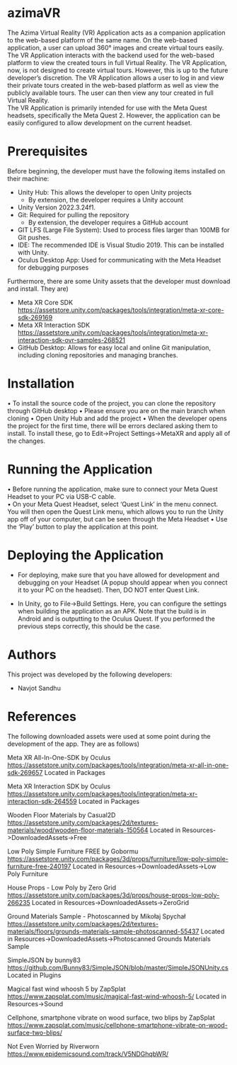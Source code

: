 # azimaVR

The Azima Virtual Reality (VR) Application acts as a companion application to the web-based platform of the same name. On the web-based application, a user can upload 360° images and create virtual tours easily.  
The VR Application interacts with the backend used for the web-based platform to view the created tours in full Virtual Reality. The VR Application, now, is not designed to create virtual tours. However, this is up to the future developer’s discretion. 
The VR Application allows a user to log in and view their private tours created in the web-based platform as well as view the publicly available tours. The user can then view any tour created in full Virtual Reality.  
The VR Application is primarily intended for use with the Meta Quest headsets, specifically the Meta Quest 2. However, the application can be easily configured to allow development on the current headset.  


# Prerequisites

Before beginning, the developer must have the following items installed on their machine: 
- Unity Hub: This allows the developer to open Unity projects
  - By extension, the developer requires a Unity account 
- Unity Version 2022.3.24f1.  
- Git: Required for pulling the repository 
  - By extension, the developer requires a GitHub account 
- GIT LFS (Large File System): Used to process files larger than 100MB for Git pushes. 
- IDE: The recommended IDE is Visual Studio 2019. This can be installed with Unity. 
- Oculus Desktop App: Used for communicating with the Meta Headset for debugging purposes

Furthermore, there are some Unity assets that the developer must download and install. They are) 
- Meta XR Core SDK https://assetstore.unity.com/packages/tools/integration/meta-xr-core-sdk-269169
- Meta XR Interaction SDK https://assetstore.unity.com/packages/tools/integration/meta-xr-interaction-sdk-ovr-samples-268521 
- GitHub Desktop: Allows for easy local and online Git manipulation, including cloning repositories and managing branches. 

# Installation

•	To install the source code of the project, you can clone the repository through GitHub desktop 
•	Please ensure you are on the main branch when cloning 
•	Open Unity Hub and add the project 
•	When the developer opens the project for the first time, there will be errors declared asking them to install. To install these, go to Edit->Project Settings->MetaXR and apply all of the changes. 

# Running the Application

•	Before running the application, make sure to connect your Meta Quest Headset to your PC via USB-C cable.  
•	On your Meta Quest Headset, select ‘Quest Link’ in the menu connect. You will then open the Quest Link menu, which allows you to run the Unity app off of your computer, but can be seen through the Meta Headset 
•	Use the ‘Play’ button to play the application at this point. 

# Deploying the Application

-	For deploying, make sure that you have allowed for development and debugging on  your Headset (A popup should appear when you connect it to your PC on the headset). Then, DO NOT enter Quest Link.  

-	In Unity, go to File->Build Settings. Here, you can configure the settings when building the application as an APK. Note that the build is in Android and is outputting to the Oculus Quest. If you performed the previous steps correctly, this should be the case.

# Authors

This project was developed by the following developers:

- Navjot Sandhu

# References
The following downloaded assets were used at some point during the development of 
the app. They are as follows)

Meta XR All-In-One-SDK by Oculus 
https://assetstore.unity.com/packages/tools/integration/meta-xr-all-in-one-sdk-269657
Located in Packages

Meta XR Interaction SDK by Oculus
https://assetstore.unity.com/packages/tools/integration/meta-xr-interaction-sdk-264559
Located in Packages

Wooden Floor Materials by Casual2D
https://assetstore.unity.com/packages/2d/textures-materials/wood/wooden-floor-materials-150564
Located in Resources->DownloadedAssets->Free

Low Poly Simple Furniture FREE by Gobormu
https://assetstore.unity.com/packages/3d/props/furniture/low-poly-simple-furniture-free-240197
Located in Resources->DownloadedAssets->Low Poly Furniture

House Props - Low Poly by Zero Grid
https://assetstore.unity.com/packages/3d/props/house-props-low-poly-266235
Located in Resources->DownloadedAssets->ZeroGrid

Ground Materials Sample - Photoscanned by Mikołaj Spychał
https://assetstore.unity.com/packages/2d/textures-materials/floors/grounds-materials-sample-photoscanned-55437
Located in Resources->DownloadedAssets->Photoscanned Grounds Materials Sample

SimpleJSON by bunny83
https://github.com/Bunny83/SimpleJSON/blob/master/SimpleJSONUnity.cs
Located in Plugins

Magical fast wind whoosh 5 by ZapSplat https://www.zapsplat.com/music/magical-fast-wind-whoosh-5/
Located in Resources->Sound

Cellphone, smartphone vibrate on wood surface, two blips by ZapSplat
https://www.zapsplat.com/music/cellphone-smartphone-vibrate-on-wood-surface-two-blips/

Not Even Worried by Riverworn https://www.epidemicsound.com/track/V5NDGhqbWR/

